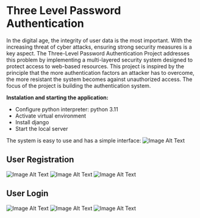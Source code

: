 # Three Level Password Authentication
In the digital age, the integrity of user data is the most important. With the increasing threat of cyber attacks, ensuring strong security measures is a key aspect. The Three-Level Password Authentication Project addresses this problem by implementing 
a multi-layered security system designed to protect access to web-based resources. This project is inspired by the principle that the more authentication factors an attacker has to overcome, the more resistant the system becomes against unauthorized access. The focus of the project is building the authentication system.

**Instalation and starting the application:**
   - Configure python interpreter: python 3.11
   - Activate virtual environment
   - Install django
   - Start the local server

The system is easy to use and has a simple interface:
![Image Alt Text](C:\Users\PC\Desktop\three-levelpassword\img\homepage.jpg)

## User Registration


![Image Alt Text](C:\Users\PC\Desktop\three-levelpassword\img\reg1.jpg)
![Image Alt Text](C:\Users\PC\Desktop\three-levelpassword\img\reg2.jpg)
![Image Alt Text](C:\Users\PC\Desktop\three-levelpassword\img\reg3.jpg)

## User Login
![Image Alt Text](C:\Users\PC\Desktop\three-levelpassword\img\log1.jpg)
![Image Alt Text](C:\Users\PC\Desktop\three-levelpassword\img\log2.jpg)
![Image Alt Text](C:\Users\PC\Desktop\three-levelpassword\img\log3.jpg)